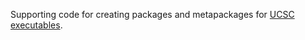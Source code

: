 Supporting code for creating packages and metapackages for [UCSC executables](http://hgdownload.cse.ucsc.edu/admin/exe/).
